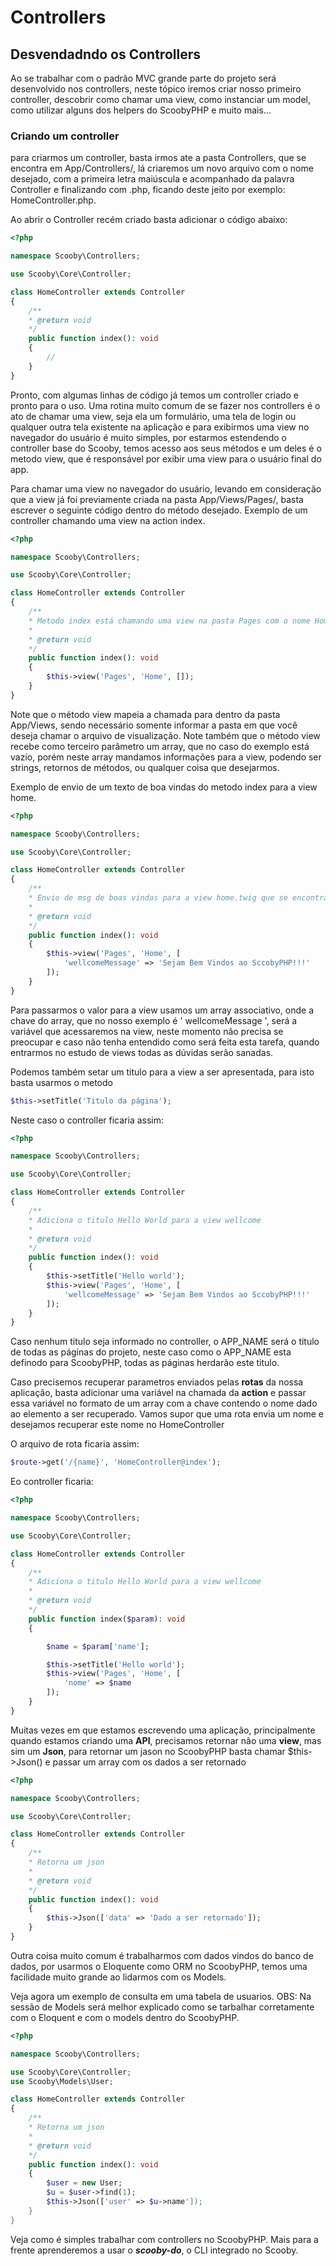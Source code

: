 # Controllers

## Desvendadndo os Controllers

Ao se trabalhar com o padrão MVC grande parte do projeto será desenvolvido nos controllers, neste tópico iremos criar nosso primeiro controller, descobrir como chamar uma view, como instanciar um model, como utilizar alguns dos helpers do ScoobyPHP e muito mais...

### Criando um controller

para criarmos um controller, basta irmos ate a pasta Controllers, que se encontra em App/Controllers/, lá criaremos um novo arquivo com o nome desejado, com a primeira letra maiúscula e acompanhado da palavra Controller e finalizando com .php, ficando deste jeito por exemplo: HomeController.php.

Ao abrir o Controller recém criado basta adicionar o código abaixo:

```php
<?php

namespace Scooby\Controllers;

use Scooby\Core\Controller;

class HomeController extends Controller
{
    /**
    * @return void
    */
    public function index(): void
    {
        //
    }
}
```

Pronto, com algumas linhas de código já temos um controller criado e pronto para o uso. Uma rotina muito comum de se fazer nos controllers é o ato de chamar uma view, seja ela um formulário, uma tela de login ou qualquer outra tela existente na aplicação e para exibirmos uma view no navegador do usuário é muito simples, por estarmos estendendo o controller base do Scooby, temos acesso aos seus métodos e um deles é o metodo view, que é responsável por exibir uma view para o usuário final do app.

Para chamar uma view no navegador do usuário, levando em consideração que a view já foi previamente criada na pasta App/Views/Pages/, basta escrever o seguinte código dentro do método desejado. Exemplo de um controller chamando uma view na action index.

```php
<?php

namespace Scooby\Controllers;

use Scooby\Core\Controller;

class HomeController extends Controller
{
    /**
    * Metodo index está chamando uma view na pasta Pages com o nome Home.twig
    *
    * @return void
    */
    public function index(): void
    {
        $this->view('Pages', 'Home', []);
    }
}
```

Note que o método view mapeia a chamada para dentro da pasta App/Views, sendo necessário somente informar a pasta em que você deseja chamar o arquivo de visualização. Note também que o método view recebe como terceiro parâmetro um array, que no caso do exemplo está vazio, porém neste array mandamos informações para a view, podendo ser strings, retornos de métodos, ou qualquer coisa que desejarmos.

Exemplo de envio de um texto de boa vindas do metodo index para a view home.

```php
<?php

namespace Scooby\Controllers;

use Scooby\Core\Controller;

class HomeController extends Controller
{
    /**
    * Envio de msg de boas vindas para a view home.twig que se encontra em: App/Views/pages/
    *
    * @return void
    */
    public function index(): void
    {
        $this->view('Pages', 'Home', [
            'wellcomeMessage' => 'Sejam Bem Vindos ao SccobyPHP!!!'
        ]);
    }
}
```

Para passarmos o valor para a view usamos um array associativo, onde a chave do array, que no nosso exemplo é ' wellcomeMessage ', será a variável que acessaremos na view, neste momento não precisa se preocupar e caso não tenha entendido como será feita esta tarefa, quando entrarmos no estudo de views todas as dúvidas serão sanadas.

Podemos também setar um titulo para a view a ser apresentada, para isto basta usarmos o metodo

```php
$this->setTitle('Titulo da página');
```

Neste caso o controller ficaria assim:

```php
<?php

namespace Scooby\Controllers;

use Scooby\Core\Controller;

class HomeController extends Controller
{
    /**
    * Adiciona o titulo Hello World para a view wellcome
    *
    * @return void
    */
    public function index(): void
    {
        $this->setTitle('Hello world');
        $this->view('Pages', 'Home', [
            'wellcomeMessage' => 'Sejam Bem Vindos ao SccobyPHP!!!'
        ]);
    }
}
```

Caso nenhum titulo seja informado no controller, o APP_NAME será o titulo de todas as páginas do projeto, neste caso como o APP_NAME esta definodo para ScoobyPHP, todas as páginas herdarão este titulo.

Caso precisemos recuperar parametros enviados pelas **rotas** da nossa aplicação, basta adicionar uma variável na chamada da **action** e passar essa variável no formato de um array com a chave contendo o nome dado ao elemento a ser recuperado.
Vamos supor que uma rota envia um nome e desejamos recuperar este nome no HomeController


O arquivo de rota ficaria assim:
```php
$route->get('/{name}', 'HomeController@index');
```

Eo controller ficaria:

```php
<?php

namespace Scooby\Controllers;

use Scooby\Core\Controller;

class HomeController extends Controller
{
    /**
    * Adiciona o titulo Hello World para a view wellcome
    *
    * @return void
    */
    public function index($param): void
    {

        $name = $param['name'];

        $this->setTitle('Hello world');
        $this->view('Pages', 'Home', [
            'nome' => $name
        ]);
    }
}
```

Muitas vezes em que estamos escrevendo uma aplicação, principalmente quando estamos criando uma **API**, precisamos retornar não uma **view**, mas sim um **Json**, para retornar um jason no ScoobyPHP basta chamar $this->Json() e passar um array com os dados a ser retornado

```php
<?php

namespace Scooby\Controllers;

use Scooby\Core\Controller;

class HomeController extends Controller
{
    /**
    * Retorna um json
    *
    * @return void
    */
    public function index(): void
    {
        $this->Json(['data' => 'Dado a ser retornado']);
    }
}
```

Outra coisa muito comum é trabalharmos com dados vindos do banco de dados, por usarmos o Eloquente como ORM no ScoobyPHP, temos uma facilidade muito grande ao lidarmos com os Models.

Veja agora um exemplo de consulta em uma tabela de usuarios.
OBS: Na sessão de Models será melhor explicado como se tarbalhar corretamente com o Eloquent e com o models dentro do ScoobyPHP.

```php
<?php

namespace Scooby\Controllers;

use Scooby\Core\Controller;
use Scooby\Models\User;

class HomeController extends Controller
{
    /**
    * Retorna um json
    *
    * @return void
    */
    public function index(): void
    {
        $user = new User;
        $u = $user->find(1);
        $this->Json(['user' => $u->name']);
    }
}
```

Veja como é simples trabalhar com controllers no ScoobyPHP. Mais para a frente aprenderemos a usar o ***scooby-do***, o CLI integrado no Scooby.